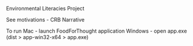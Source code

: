 Environmental Literacies Project

See motivations - CRB Narrative

To run 
	Mac -  launch FoodForThought application
	Windows - open app.exe (dist > app-win32-x64 > app.exe)

